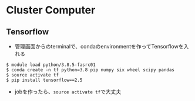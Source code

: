 # Cluster Computer

## Tensorflow
* 管理画面からのterminalで、condaのenvironmentを作ってTensorflowを入れる
```
$ module load python/3.8.5-fasrc01
$ conda create -n tf python=3.8 pip numpy six wheel scipy pandas
$ source activate tf
$ pip install tensorflow==2.5 
```
* jobを作ったら、`source activate tf`で大丈夫
